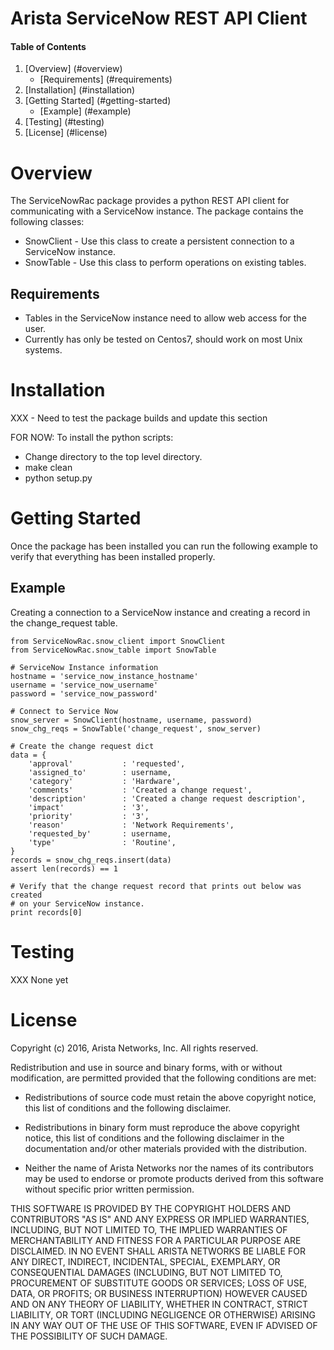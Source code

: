 # Arista ServiceNow REST API Client

#### Table of Contents

1. [Overview] (#overview)
    * [Requirements] (#requirements)
2. [Installation] (#installation)
3. [Getting Started] (#getting-started)
    * [Example] (#example)
4. [Testing] (#testing)
5. [License] (#license)

# Overview

The ServiceNowRac package provides a python REST API client for communicating with a ServiceNow instance. 
The package contains the following classes:

* SnowClient - Use this class to create a persistent connection to a ServiceNow instance.
* SnowTable - Use this class to perform operations on existing tables.

## Requirements

* Tables in the ServiceNow instance need to allow web access for the user.
* Currently has only be tested on Centos7, should work on most Unix systems.

# Installation

XXX - Need to test the package builds and update this section

FOR NOW: To install the python scripts:

* Change directory to the top level directory.
* make clean
* python setup.py 

# Getting Started

Once the package has been installed you can run the following example to verify that everything has been installed properly.

## Example

Creating a connection to a ServiceNow instance and creating a record in the change_request table.

```
from ServiceNowRac.snow_client import SnowClient
from ServiceNowRac.snow_table import SnowTable

# ServiceNow Instance information
hostname = 'service_now_instance_hostname'
username = 'service_now_username'
password = 'service_now_password'

# Connect to Service Now
snow_server = SnowClient(hostname, username, password)
snow_chg_reqs = SnowTable('change_request', snow_server)

# Create the change request dict
data = {
    'approval'           : 'requested',
    'assigned_to'        : username,
    'category'           : 'Hardware',
    'comments'           : 'Created a change request',
    'description'        : 'Created a change request description',
    'impact'             : '3',
    'priority'           : '3',
    'reason'             : 'Network Requirements',
    'requested_by'       : username,
    'type'               : 'Routine',
}
records = snow_chg_reqs.insert(data)
assert len(records) == 1

# Verify that the change request record that prints out below was created
# on your ServiceNow instance.
print records[0]
```

# Testing

XXX None yet

# License

Copyright (c) 2016, Arista Networks, Inc.
All rights reserved.

Redistribution and use in source and binary forms, with or without modification, are permitted provided that the following conditions are met:

* Redistributions of source code must retain the above copyright notice, this list of conditions and the following disclaimer.

* Redistributions in binary form must reproduce the above copyright notice, this list of conditions and the following disclaimer in the documentation and/or other materials provided with the distribution.

* Neither the name of Arista Networks nor the names of its contributors may be used to endorse or promote products derived from this software without specific prior written permission.

THIS SOFTWARE IS PROVIDED BY THE COPYRIGHT HOLDERS AND CONTRIBUTORS "AS IS" AND ANY EXPRESS OR IMPLIED WARRANTIES, INCLUDING, BUT NOT LIMITED TO, THE IMPLIED WARRANTIES OF MERCHANTABILITY AND FITNESS FOR A PARTICULAR PURPOSE ARE DISCLAIMED. IN NO EVENT SHALL ARISTA NETWORKS BE LIABLE FOR ANY DIRECT, INDIRECT, INCIDENTAL, SPECIAL, EXEMPLARY, OR CONSEQUENTIAL DAMAGES (INCLUDING, BUT NOT LIMITED TO, PROCUREMENT OF SUBSTITUTE GOODS OR SERVICES; LOSS OF USE, DATA, OR PROFITS; OR BUSINESS INTERRUPTION) HOWEVER CAUSED AND ON ANY THEORY OF LIABILITY, WHETHER IN CONTRACT, STRICT LIABILITY, OR TORT (INCLUDING NEGLIGENCE OR OTHERWISE) ARISING IN ANY WAY OUT OF THE USE OF THIS SOFTWARE, EVEN IF ADVISED OF THE POSSIBILITY OF SUCH DAMAGE.
